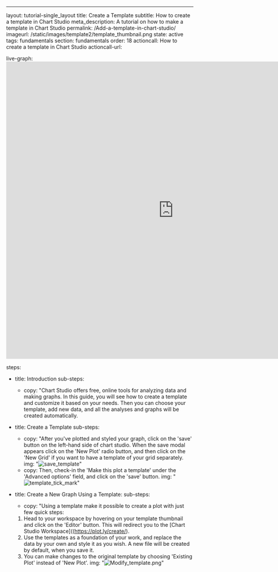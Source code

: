 ---
layout: tutorial-single_layout
title: Create a Template
subtitle: How to create a template in Chart Studio
meta_description: A tutorial on how to make a template in Chart Studio
permalink: /Add-a-template-in-chart-studio/
imageurl: /static/images/template2/template_thumbnail.png
state: active
tags: fundamentals
section: fundamentals
order: 18
actioncall: How to create a template in Chart Studio
actioncall-url: 


live-graph: <iframe width="900" height="800" frameborder="0" scrolling="no" src="https://plot.ly/~plotly2_demo/480.embed"></iframe>

steps:
 - title: Introduction
   sub-steps:
    - copy: "Chart Studio offers free, online tools for analyzing data and making graphs. In this guide, you will see how to create a template and customize it based on your needs. Then you can choose your template, add new data, and all the analyses and graphs will be created automatically. 
   
 - title: Create a Template
   sub-steps:
    - copy: "After you've plotted and styled your graph, click on the 'save' button on the left-hand side of chart studio. When the save modal appears click on the 'New Plot' radio button, and then click on the 'New Grid' if you want to have a template of your grid separately.
      img: "![save_template](../static/images/template2/Save_Template.png)"
     - copy: Then, check-in the 'Make this plot a template' under the 'Advanced options' field, and click on the 'save' button.
      img: "![template_tick_mark](../static/images/template2/Template_tick_mark.png)"


 - title: Create a New Graph Using a Template:
   sub-steps:
    - copy: "Using a template make it possible to create a plot with just few quick steps:
     1) Head to your workspace by hovering on your template thumbnail and click on the 'Editor' button. This will redirect you to the [Chart Studio Workspace]((https://plot.ly/create/). 
     2) Use the templates as a foundation of your work, and replace the data by your own and style it as you wish. A new file will be created by default, when you save it.
     3) You can make changes to the original template by choosing 'Existing Plot' instead of 'New Plot'.
       img: "![Modify_template.png](../static/images/template2/Modify_template.png)" 
    